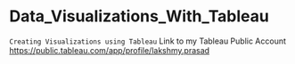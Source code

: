 # Data_Visualizations_With_Tableau
<code>Creating Visualizations using Tableau</code>
Link to my Tableau Public Account
https://public.tableau.com/app/profile/lakshmy.prasad
